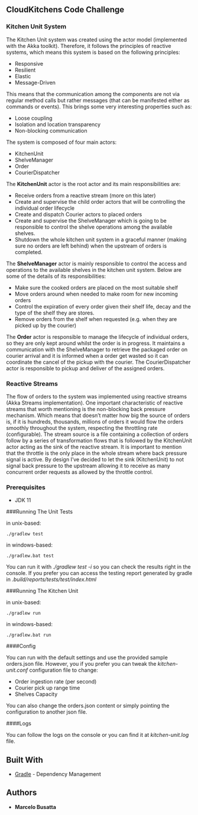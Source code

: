 ## CloudKitchens Code Challenge

### Kitchen Unit System

The Kitchen Unit system was created using the actor model (implemented with the Akka toolkit). Therefore, it follows the principles of reactive systems, which means this system is based on the following principles:

*	Responsive
*	Resilient
*	Elastic
*	Message-Driven

This means that the communication among the components are not via regular method calls but rather messages (that can be manifested either as commands or events). This brings some very interesting properties such as:

*	Loose coupling
*	Isolation and location transparency
*	Non-blocking communication

The system is composed of four main actors:

*	KitchenUnit
*	ShelveManager
*	Order
*	CourierDispatcher

The **KitchenUnit** actor is the root actor and its main responsibilities are:

*	Receive orders from a reactive stream (more on this later)
*	Create and supervise the child order actors that will be controlling the individual order lifecycle
*	Create and dispatch Courier actors to placed orders
*	Create and supervise the ShelveManager which is going to be responsible to control the shelve operations among the available shelves.
*	Shutdown the whole kitchen unit system in a graceful manner (making sure no orders are left behind) when the upstream of orders is completed.

The **ShelveManager** actor is mainly responsible to control the access and operations to the available shelves in the kitchen unit system. Below are some of the details of its responsibilities:

*	Make sure the cooked orders are placed on the most suitable shelf
*	Move orders around when needed to make room for new incoming orders
*	Control the expiration of every order given their shelf life, decay and the type of the shelf they are stores.
*	Remove orders from the shelf when requested (e.g. when they are picked up by the courier)

The **Order** actor is responsible to manage the lifecycle of individual orders, so they are only kept around whilst the order is in progress. It maintains a communication with the ShelveManager to retrieve the packaged order on courier arrival and it is informed when a order get wasted so it can coordinate the cancel of the pickup with the courier.
The CourierDispatcher actor is responsible to pickup and deliver of the assigned orders. 


### Reactive Streams

The flow of orders to the system was implemented using reactive streams (Akka Streams implementation). One important characteristic of reactive streams that worth mentioning is the non-blocking back pressure mechanism. Which means that doesn’t matter how big the source of orders is, if it is hundreds, thousands, millions of orders it would flow the orders smoothly throughout the system, respecting the throttling rate (configurable).
The stream source is a file containing a collection of orders follow by a series of transformation flows that is followed by the KitchenUnit actor acting as the sink of the reactive stream.
It is important to mention that the throttle is the only place in the whole stream where back pressure signal is active. By design I’ve decided to let the sink (KitchenUnit) to not signal back pressure to the upstream allowing it to receive as many concurrent order requests as allowed by the throttle control.


### Prerequisites

* JDK 11

###Running The Unit Tests

in unix-based:
```
./gradlew test
```

in windows-based:

```
./gradlew.bat test
```

You can run it with *./gradlew test -i* so you can check the results right in the console.
If you prefer you can access the testing report generated by gradle in *.build/reports/tests/test/index.html*

###Running The Kitchen Unit

in unix-based:
```
./gradlew run
```

in windows-based:

```
./gradlew.bat run
```

####Config

You can run with the default settings and use the provided sample orders.json file. 
However, you if you prefer you can tweak the *kitchen-unit.conf* configuration file to change:

- Order ingestion rate (per second)
- Courier pick up range time
- Shelves Capacity

You can also change the orders.json content or simply pointing the configuration to another json file.

####Logs

You can follow the logs on the console or you can find it at *kitchen-unit.log* file. 


## Built With

* [Gradle](https://gradle.org/) - Dependency Management

## Authors

* **Marcelo Busatta** 
